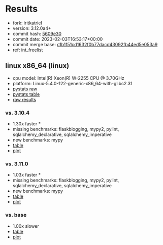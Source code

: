 # Results

- fork: iritkatriel
- version: 3.12.0a4+
- commit hash: [5609e30](https://github.com/iritkatriel/cpython/commit/5609e30)
- commit date: 2023-02-03T16:53:17+00:00
- commit merge base: [c1b1f51cd1632f0b77dacd43092fb44ed5e053a9](https://github.com/iritkatriel/cpython/commit/c1b1f51cd1632f0b77dacd43092fb44ed5e053a9)
- ref: int_freelist

## linux x86_64 (linux)

- cpu model: Intel(R) Xeon(R) W-2255 CPU @ 3.70GHz
- platform: Linux-5.4.0-122-generic-x86_64-with-glibc2.31
- [pystats raw](bm-20230203-linux-x86_64-iritkatriel-int_freelist-3.12.0a4%2B-5609e30-pystats.json)
- [pystats table](bm-20230203-linux-x86_64-iritkatriel-int_freelist-3.12.0a4%2B-5609e30-pystats.md)
- [raw results](bm-20230203-linux-x86_64-iritkatriel-int_freelist-3.12.0a4%2B-5609e30.json)

### vs. 3.10.4

- 1.30x faster \*
- missing benchmarks: flaskblogging, mypy2, pylint, sqlalchemy_declarative, sqlalchemy_imperative
- new benchmarks: mypy
- [table](bm-20230203-linux-x86_64-iritkatriel-int_freelist-3.12.0a4%2B-5609e30-vs-3.10.4.md)
- [plot](bm-20230203-linux-x86_64-iritkatriel-int_freelist-3.12.0a4%2B-5609e30-vs-3.10.4.png)

### vs. 3.11.0

- 1.03x faster \*
- missing benchmarks: flaskblogging, mypy2, pylint, sqlalchemy_declarative, sqlalchemy_imperative
- new benchmarks: mypy
- [table](bm-20230203-linux-x86_64-iritkatriel-int_freelist-3.12.0a4%2B-5609e30-vs-3.11.0.md)
- [plot](bm-20230203-linux-x86_64-iritkatriel-int_freelist-3.12.0a4%2B-5609e30-vs-3.11.0.png)

### vs. base

- 1.00x slower
- [table](bm-20230203-linux-x86_64-iritkatriel-int_freelist-3.12.0a4%2B-5609e30-vs-base.md)
- [plot](bm-20230203-linux-x86_64-iritkatriel-int_freelist-3.12.0a4%2B-5609e30-vs-base.png)

